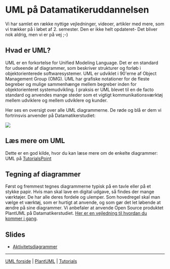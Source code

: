 # UML på Datamatikeruddannelsen

Vi har samlet en række nyttige vejledninger,  videoer, artikler med mere, som vi trækker på i løbet af 2. semester. Den er ikke helt opdateret- Det bliver nok aldrig, men vi er på vej ;-)

## Hvad er UML?

UML er en forkortelse for Unified Modeling Language. Det er en standard for udseende af diagrammer, som beskriver strukturer og forløb i objektorienterede softwaresystemer. UML er udviklet i 90'erne af Object Management Group (OMG). UML har grafiske notationer for de fleste begreber og mulige sammenhænge mellem begreber inden for objektorienteret systemudvikling. I praksis er UML blevet til en de facto standard og anvendes mange steder som et vigtigt kommunikationsværktøj mellem udviklere og mellem udviklere og kunder.

Her ses en oversigt over alle UML diagrammerne. De røde og blå er dem vi fortrinsvis anvender på Datamatikerstudiet:

![](https://i.imgur.com/8IApVIX.png)

## Læs mere om UML

Dette er en god kilde, hvor du kan læse mere om de enkelte diagrammer: UML på [TutorialsPoint](https://www.tutorialspoint.com/uml/)

## Tegning af diagrammer

Først og fremmest tegnes diagrammerne typisk på en tavle eller på et stykke papir. Hvis man skal lave en digital udgave, så findes der mange værktøjer. De har alle deres fordele og ulemper. Som hovedregel skal man vælge et værktøj, som er hurtigt at anvende, og som gør det let løbende at ændre på sine diagrammer. Vi anbefaler at anvende Open Source produktet PlantUML på Datamatikerstudiet. [Her er en vejledning til hvordan du kommer i gang](./plantuml.md).

## Slides

* [Aktivitetsdiagrammer](./docs/Larman-28-Activity-diagrams.pdf)

* * *

[UML forside](README.md) | [PlantUML](./plantuml.md) | [Tutorials](./tutorials.md)
